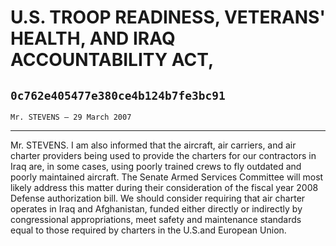 # U.S. TROOP READINESS, VETERANS' HEALTH, AND IRAQ ACCOUNTABILITY ACT,
## `0c762e405477e380ce4b124b7fe3bc91`
`Mr. STEVENS — 29 March 2007`

---


Mr. STEVENS. I am also informed that the aircraft, air carriers, and 
air charter providers being used to provide the charters for our 
contractors in Iraq are, in some cases, using poorly trained crews to 
fly outdated and poorly maintained aircraft. The Senate Armed Services 
Committee will most likely address this matter during their 
consideration of the fiscal year 2008 Defense authorization bill. We 
should consider requiring that air charter operates in Iraq and 
Afghanistan, funded either directly or indirectly by congressional 
appropriations, meet safety and maintenance standards equal to those 
required by charters in the U.S.and European Union.